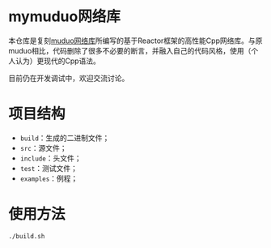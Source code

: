 # mymuduo网络库

本仓库是复刻[muduo网络库](https://github.com/chenshuo/muduo)所编写的基于Reactor框架的高性能Cpp网络库。与原muduo相比，代码删除了很多不必要的断言，并融入自己的代码风格，使用（个人认为）更现代的Cpp语法。

目前仍在开发调试中，欢迎交流讨论。

# 项目结构

- `build`：生成的二进制文件；
- `src`：源文件；
- `include`：头文件；
- `test`：测试文件；
- `examples`：例程；

# 使用方法

```bash
./build.sh
```